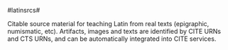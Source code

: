 #latinsrcs#


Citable source material for teaching Latin from real texts (epigraphic, numismatic, etc).  Artifacts, images and
texts are identified by CITE URNs and CTS URNs, and can be automatically integrated into CITE services.
